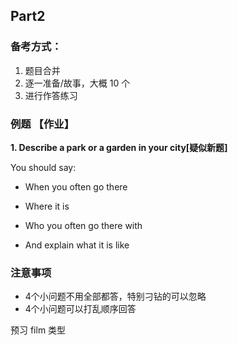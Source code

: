 ## Part2

### 备考方式：

1. 题目合并
2. 逐一准备/故事，大概 10 个
3. 进行作答练习

### 例题 【作业】

**1. Describe a park or a garden in your city[**疑似新题**]**

You should say:

- When you often go there 

- Where it is

- Who you often go there with

- And explain what it is like

### 注意事项

- 4个小问题不用全部都答，特别刁钻的可以忽略
- 4个小问题可以打乱顺序回答



预习 film 类型